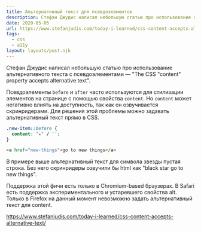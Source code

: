 ```yaml
---
title: Альтернативный текст для псевдоэлементов
description: Стефан Джудис написал небольшую статью про использование альтернативного текста с псевдоэлементами
date: 2020-05-05
url: https://www.stefanjudis.com/today-i-learned/css-content-accepts-alternative-text/
tags:
  - css
  - a11y
layout: layouts/post.njk
---
```

Стефан Джудис написал небольшую статью про использование альтернативного текста с псевдоэлементами — "The CSS "content" property accepts alternative text".

Псевдоэлементы `before` и `after` часто используются для стилизации элементов на странице с помощью свойства `content`. Но `content` может негативно влиять на доступность, так как он озвучивается скринридерами. Для решения этой проблемы можно задавать альтернативный текст прямо в CSS.

```css
.new-item::before {
  content: "★" / '';
}
```

```html
<a href="new-things">go to new things</a>
```

В примере выше альтернативный текст для символа звезды пустая строка. Без него скринридеры озвучили бы html как "black star go to new things".

Поддержка этой фичи есть только в Chromium-based браузерах. В Safari есть поддержка экспериментального и устаревшего свойства alt. Только в Firefox на данный момент невозможно задать альтернативный текст для content.

https://www.stefanjudis.com/today-i-learned/css-content-accepts-alternative-text/
